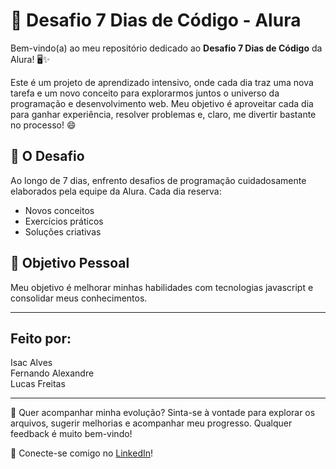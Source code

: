 # 🚀 Desafio 7 Dias de Código - Alura

Bem-vindo(a) ao meu repositório dedicado ao **Desafio 7 Dias de Código** da Alura! 🖥️✨

Este é um projeto de aprendizado intensivo, onde cada dia traz uma nova tarefa e um novo conceito para explorarmos juntos o universo da programação e desenvolvimento web. Meu objetivo é aproveitar cada dia para ganhar experiência, resolver problemas e, claro, me divertir bastante no processo! 😄

## 📅 O Desafio

Ao longo de 7 dias, enfrento desafios de programação cuidadosamente elaborados pela equipe da Alura. Cada dia reserva:

- Novos conceitos
- Exercícios práticos
- Soluções criativas

## 🌟 Objetivo Pessoal

Meu objetivo é melhorar minhas habilidades com tecnologias javascript e consolidar meus conhecimentos.

---
## Feito por:

Isac Alves
<br>
Fernando Alexandre
<br>
Lucas Freitas

---

👀 Quer acompanhar minha evolução? Sinta-se à vontade para explorar os arquivos, sugerir melhorias e acompanhar meu progresso. Qualquer feedback é muito bem-vindo!

🔗 Conecte-se comigo no [LinkedIn](https://www.linkedin.com/in/isac-alves-865066229/)!
